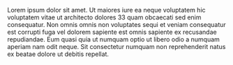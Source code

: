 Lorem ipsum dolor sit amet. Ut maiores iure ea neque voluptatem hic voluptatem vitae ut architecto dolores 33 quam obcaecati sed enim consequatur. Non omnis omnis non voluptates sequi et veniam consequatur est corrupti fuga vel dolorem sapiente est omnis sapiente ex recusandae repudiandae. Eum quasi quia ut numquam optio ut libero odio a numquam aperiam nam odit neque. Sit consectetur numquam non reprehenderit natus ex beatae dolore ut debitis repellat.

